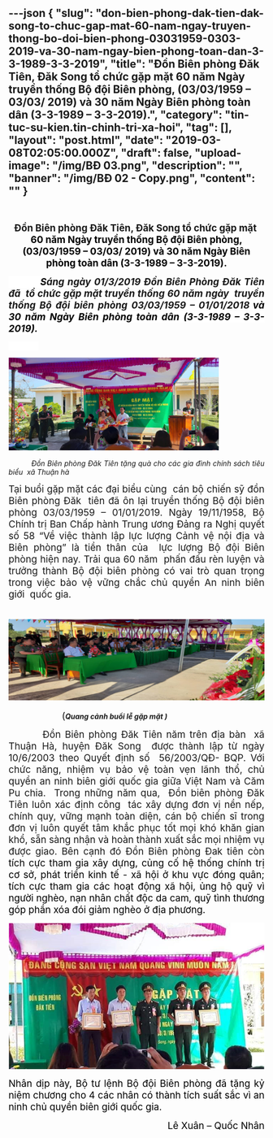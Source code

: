 ---json
{
    "slug": "don-bien-phong-dak-tien-dak-song-to-chuc-gap-mat-60-nam-ngay-truyen-thong-bo-doi-bien-phong-03031959-0303-2019-va-30-nam-ngay-bien-phong-toan-dan-3-3-1989-3-3-2019",
    "title": "Đồn Biên phòng Đăk Tiên, Đăk Song tổ chức gặp mặt  60 năm Ngày truyền thống Bộ đội Biên phòng, (03/03/1959 – 03/03/ 2019) và 30 năm Ngày Biên phòng toàn dân (3-3-1989 – 3-3-2019).",
    "category": "tin-tuc-su-kien.tin-chinh-tri-xa-hoi",
    "tag": [],
    "layout": "post.html",
    "date": "2019-03-08T02:05:00.000Z",
    "draft": false,
    "upload-image": "/img/BĐ 03.png",
    "description": "",
    "banner": "/img/BĐ 02 - Copy.png",
    "__content__": ""
}
---
<p style="text-align:center">&nbsp;</p>

<p style="text-align:center"><strong><span style="font-size:14.0pt">Đồn Bi&ecirc;n ph&ograve;ng Đăk Ti&ecirc;n, Đăk Song tổ chức gặp mặt&nbsp; <strong><span style="background-color:white"><span style="color:black">60 năm Ng&agrave;y truyền thống Bộ đội Bi&ecirc;n ph&ograve;ng, (03/03/1959 &ndash; 03/03/ 2019) v&agrave; 30 năm Ng&agrave;y Bi&ecirc;n ph&ograve;ng to&agrave;n d&acirc;n (3-3-1989 &ndash; 3-3-2019).</span></span></strong></span></strong></p>

<p style="text-align:justify"><span style="background-color:white"><strong><em><span style="font-size:14.0pt"><span style="background-color:white"><span style="color:black">&nbsp;&nbsp;&nbsp;&nbsp;&nbsp;&nbsp;&nbsp;&nbsp;&nbsp; S</span></span></span></em></strong><strong><em><span style="font-size:14.0pt">&aacute;ng ng&agrave;y 01/3/2019 Đồn Bi&ecirc;n Ph&ograve;ng Đăk Ti&ecirc;n đ&atilde;&nbsp; tổ chức gặp mặt truyền thống 60 năm ng&agrave;y&nbsp; truyền thống Bộ đội bi&ecirc;n ph&ograve;ng 03/03/1959 &ndash; 01/01/2018</span></em></strong><strong><em> </em></strong><strong><em><span style="font-size:14.0pt"><span style="background-color:white"><span style="color:black">v&agrave; 30 năm Ng&agrave;y Bi&ecirc;n ph&ograve;ng to&agrave;n d&acirc;n (3-3-1989 &ndash; 3-3-2019).</span></span></span></em></strong><em> </em></span></p>

<p style="text-align:justify"><span style="background-color:white"><em>&nbsp;&nbsp;&nbsp;&nbsp;&nbsp;&nbsp;&nbsp;&nbsp;&nbsp;&nbsp;&nbsp;&nbsp;&nbsp;&nbsp;&nbsp; </em></span></p>

<p style="margin-right:67.7pt; text-align:justify"><img alt="" src="/img/BĐ 01.png" /></p>

<p style="text-align:justify"><em>&nbsp;&nbsp;&nbsp;&nbsp;&nbsp;&nbsp;&nbsp;&nbsp;&nbsp; Đồn Bi&ecirc;n ph&ograve;ng Đăk Ti&ecirc;n tặng qu&agrave; cho c&aacute;c gia đ&igrave;nh ch&iacute;nh s&aacute;ch ti&ecirc;u biểu &nbsp;x&atilde; Thuận h&agrave;</em></p>

<p style="text-align:justify"><span style="font-size:14.0pt">Tại buổi gặp mặt c&aacute;c đại biểu c&ugrave;ng&nbsp; c&aacute;n bộ chiến sỹ đồn Bi&ecirc;n ph&ograve;ng Đăk&nbsp; ti&ecirc;n đ&atilde; &ocirc;n lại truyền thống Bộ đội bi&ecirc;n ph&ograve;ng 03/03/1959 &ndash; 01/01/2019. Ng&agrave;y 19/11/1958, Bộ Ch&iacute;nh trị Ban Chấp h&agrave;nh Trung ương Đảng ra Nghị quyết số 58 &ldquo;Về việc th&agrave;nh lập lực lượng Cảnh vệ nội địa v&agrave; Bi&ecirc;n ph&ograve;ng&rdquo; l&agrave; tiền th&acirc;n của&nbsp; lực lượng Bộ đội Bi&ecirc;n ph&ograve;ng hiện nay. Trải qua 60 năm&nbsp; phấn đấu r&egrave;n luyện v&agrave; trưởng th&agrave;nh Bộ đội bi&ecirc;n ph&ograve;ng c&oacute; vai tr&ograve; quan trọng trong việc bảo vệ vững chắc chủ quyền An ninh bi&ecirc;n giới&nbsp; quốc gia.</span></p>

<p style="text-align:justify"><span style="font-size:14.0pt">&nbsp; &nbsp; &nbsp; &nbsp; &nbsp;&nbsp;<img alt="" src="/img/BĐ 02.png" /></span></p>

<p style="text-align:justify"><span style="font-size:14.0pt">&nbsp;&nbsp;&nbsp;&nbsp;&nbsp;&nbsp;&nbsp;&nbsp;&nbsp; &nbsp;&nbsp;&nbsp;&nbsp;&nbsp;&nbsp;&nbsp;&nbsp;&nbsp; (</span><strong><em>Quang cảnh buổi lễ gặp mặt )</em></strong></p>

<p style="text-align:justify"><em>&nbsp;&nbsp;&nbsp;&nbsp;&nbsp;&nbsp;&nbsp;&nbsp;&nbsp; </em><span style="font-size:14.0pt">Đồn Bi&ecirc;n ph&ograve;ng Đăk Ti&ecirc;n năm tr&ecirc;n địa b&agrave;n&nbsp; x&atilde; Thuận H&agrave;, huyện Đăk Song&nbsp; được th&agrave;nh lập từ ng&agrave;y 10/6/2003 theo Quyết định số&nbsp; 56/2003/QĐ- BQP. Với chức năng, nhiệm vụ bảo vệ to&agrave;n vẹn l&atilde;nh thổ, chủ quyền an ninh bi&ecirc;n giới quốc gia giữa Việt Nam v&agrave; Căm Pu chia.&nbsp; Trong những năm qua,&nbsp; Đồn bi&ecirc;n ph&ograve;ng Đăk Ti&ecirc;n lu&ocirc;n x&aacute;c định c&ocirc;ng&nbsp; t&aacute;c x&acirc;y dựng đơn vị nền nếp, ch&iacute;nh quy, vững mạnh to&agrave;n diện, c&aacute;n bộ chiến sĩ trong đơn vị lu&ocirc;n quyết t&acirc;m khắc phục tốt mọi kh&oacute; khăn gian khổ, sẵn s&agrave;ng nhận v&agrave; ho&agrave;n th&agrave;nh xuất sắc mọi nhiệm vụ được giao. B&ecirc;n cạnh đ&oacute; Đồn Bi&ecirc;n ph&ograve;ng Đak ti&ecirc;n c&ograve;n <span style="color:black">t&iacute;ch cực tham gia x&acirc;y dựng, củng cố hệ thống ch&iacute;nh trị cơ sở, ph&aacute;t triển kinh tế - x&atilde; hội ở khu vực đ&oacute;ng qu&acirc;n; t&iacute;ch cực tham gia c&aacute;c hoạt động x&atilde; hội, ủng hộ quỹ v&igrave; người ngh&egrave;o, nạn nh&acirc;n chất độc da cam, quỹ t&igrave;nh thương g&oacute;p phần x&oacute;a đ&oacute;i giảm ngh&egrave;o ở địa phương.</span></span></p>

<p style="text-align:justify"><img alt="" src="/img/BĐ 03.png" /></p>

<p style="text-align:justify"><span style="font-size:14.0pt"><span style="color:black">Nh&acirc;n dịp n&agrave;y, Bộ tư lệnh Bộ đội Bi&ecirc;n ph&ograve;ng đ&atilde; tặng kỷ niệm chương cho 4 c&aacute;c nh&acirc;n c&oacute; th&agrave;nh t&iacute;ch suất sắc v&igrave; an ninh chủ quyền bi&ecirc;n giới quốc gia.</span></span></p>

<p style="text-align:right"><span style="font-size:14.0pt"><span style="color:black">L&ecirc; Xu&acirc;n &ndash; Quốc Nh&acirc;n</span></span></p>

<p>&nbsp;</p>

<p>&nbsp;</p>

